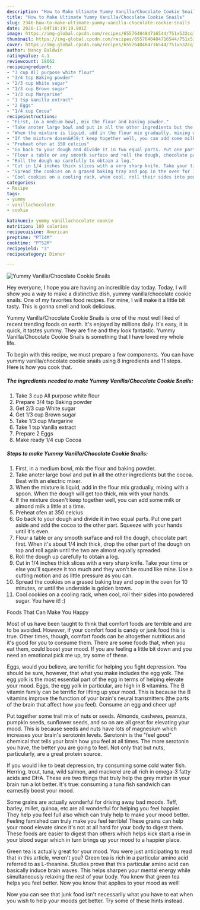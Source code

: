 ```yaml
---
description: "How to Make Ultimate Yummy Vanilla/Chocolate Cookie Snails"
title: "How to Make Ultimate Yummy Vanilla/Chocolate Cookie Snails"
slug: 2346-how-to-make-ultimate-yummy-vanilla-chocolate-cookie-snails
date: 2020-11-04T18:19:19.981Z
image: https://img-global.cpcdn.com/recipes/6557640484716544/751x532cq70/yummy-vanillachocolate-cookie-snails-recipe-main-photo.jpg
thumbnail: https://img-global.cpcdn.com/recipes/6557640484716544/751x532cq70/yummy-vanillachocolate-cookie-snails-recipe-main-photo.jpg
cover: https://img-global.cpcdn.com/recipes/6557640484716544/751x532cq70/yummy-vanillachocolate-cookie-snails-recipe-main-photo.jpg
author: Nancy Baldwin
ratingvalue: 4.1
reviewcount: 18662
recipeingredient:
- "3 cup All purpose white flour"
- "3/4 tsp Baking powder"
- "2/3 cup White sugar"
- "1/3 cup Brown sugar"
- "1/3 cup Margarine"
- "1 tsp Vanilla extract"
- "2 Eggs"
- "1/4 cup Cocoa"
recipeinstructions:
- "First, in a medium bowl, mix the flour and baking powder."
- "Take anoter large bowl and put in all the other ingredients but the cocoa. Beat with an electric mixer."
- "When the mixture is liquid, add in the flour mix gradually, mixing with a spoon. When the dough will get too thick, mix with your hands."
- "If the mixture dosen&#39;t keep together well, you can add some milk or almond milk a little at a time."
- "Preheat ofen at 350 celcius"
- "Go back to your dough and divide it in two equal parts. Put one part aside and add the cocoa to the other part. Squeeze with your hands until it&#39;s even."
- "Flour a table or any smooth surface and roll the dough, chocolate part first. When it&#39;s about 1/4 inch thick, drop the other part of the dough on top and roll again until the two are almost equally spreaded."
- "Roll the dough up carefully to obtain a log."
- "Cut in 1/4 inches thick slices with a very sharp knife. Take your time or else you&#39;ll squeeze it too much and they won&#39;t be round like mine. Use a cutting motion and as little pressure as you can."
- "Spread the cookies on a grased baking tray and pop in the oven for 10 minutes, or until the underside is golden brown."
- "Cool cookies on a cooling rack, when cool, roll their sides into powdered sugar. You have it! :)"
categories:
- Recipe
tags:
- yummy
- vanillachocolate
- cookie

katakunci: yummy vanillachocolate cookie 
nutrition: 109 calories
recipecuisine: American
preptime: "PT14M"
cooktime: "PT52M"
recipeyield: "3"
recipecategory: Dinner

---
```



![Yummy Vanilla/Chocolate Cookie Snails](https://img-global.cpcdn.com/recipes/6557640484716544/751x532cq70/yummy-vanillachocolate-cookie-snails-recipe-main-photo.jpg)

Hey everyone, I hope you are having an incredible day today. Today, I will show you a way to make a distinctive dish, yummy vanilla/chocolate cookie snails. One of my favorites food recipes. For mine, I will make it a little bit tasty. This is gonna smell and look delicious.

Yummy Vanilla/Chocolate Cookie Snails is one of the most well liked of recent trending foods on earth. It's enjoyed by millions daily. It's easy, it is quick, it tastes yummy. They are fine and they look fantastic. Yummy Vanilla/Chocolate Cookie Snails is something that I have loved my whole life.




To begin with this recipe, we must prepare a few components. You can have yummy vanilla/chocolate cookie snails using 8 ingredients and 11 steps. Here is how you cook that.

<!--inarticleads1-->

##### The ingredients needed to make Yummy Vanilla/Chocolate Cookie Snails:

1. Take 3 cup All purpose white flour
1. Prepare 3/4 tsp Baking powder
1. Get 2/3 cup White sugar
1. Get 1/3 cup Brown sugar
1. Take 1/3 cup Margarine
1. Take 1 tsp Vanilla extract
1. Prepare 2 Eggs
1. Make ready 1/4 cup Cocoa




<!--inarticleads2-->

##### Steps to make Yummy Vanilla/Chocolate Cookie Snails:

1. First, in a medium bowl, mix the flour and baking powder.
1. Take anoter large bowl and put in all the other ingredients but the cocoa. Beat with an electric mixer.
1. When the mixture is liquid, add in the flour mix gradually, mixing with a spoon. When the dough will get too thick, mix with your hands.
1. If the mixture dosen&#39;t keep together well, you can add some milk or almond milk a little at a time.
1. Preheat ofen at 350 celcius
1. Go back to your dough and divide it in two equal parts. Put one part aside and add the cocoa to the other part. Squeeze with your hands until it&#39;s even.
1. Flour a table or any smooth surface and roll the dough, chocolate part first. When it&#39;s about 1/4 inch thick, drop the other part of the dough on top and roll again until the two are almost equally spreaded.
1. Roll the dough up carefully to obtain a log.
1. Cut in 1/4 inches thick slices with a very sharp knife. Take your time or else you&#39;ll squeeze it too much and they won&#39;t be round like mine. Use a cutting motion and as little pressure as you can.
1. Spread the cookies on a grased baking tray and pop in the oven for 10 minutes, or until the underside is golden brown.
1. Cool cookies on a cooling rack, when cool, roll their sides into powdered sugar. You have it! :)




Foods That Can Make You Happy


Most of us have been taught to think that comfort foods are terrible and are to be avoided. However, if your comfort food is candy or junk food this is true. Other times, though, comfort foods can be altogether nutritious and it's good for you to consume them. There are some foods that, when you eat them, could boost your mood. If you are feeling a little bit down and you need an emotional pick me up, try some of these.

Eggs, would you believe, are terrific for helping you fight depression. You should be sure, however, that what you make includes the egg yolk. The egg yolk is the most essential part of the egg in terms of helping elevate your mood. Eggs, the egg yolk in particular, are high in B vitamins. The B vitamin family can be terrific for lifting up your mood. This is because the B vitamins improve the function of your brain's neural transmitters (the parts of the brain that affect how you feel). Consume an egg and cheer up!

Put together some trail mix of nuts or seeds. Almonds, cashews, peanuts, pumpkin seeds, sunflower seeds, and so on are all great for elevating your mood. This is because seeds and nuts have lots of magnesium which increases your brain's serotonin levels. Serotonin is the "feel good" chemical that tells your brain how you feel at all times. The more serotonin you have, the better you are going to feel. Not only that but nuts, particularly, are a great protein source.

If you would like to beat depression, try consuming some cold water fish. Herring, trout, tuna, wild salmon, and mackerel are all rich in omega-3 fatty acids and DHA. These are two things that truly help the grey matter in your brain run a lot better. It's true: consuming a tuna fish sandwich can earnestly boost your mood. 

Some grains are actually wonderful for driving away bad moods. Teff, barley, millet, quinoa, etc are all wonderful for helping you feel happier. They help you feel full also which can truly help to make your mood better. Feeling famished can truly make you feel terrible! These grains can help your mood elevate since it's not at all hard for your body to digest them. These foods are easier to digest than others which helps kick start a rise in your blood sugar which in turn brings up your mood to a happier place.

Green tea is actually great for your mood. You were just anticipating to read that in this article, weren't you? Green tea is rich in a particular amino acid referred to as L-theanine. Studies prove that this particular amino acid can basically induce brain waves. This helps sharpen your mental energy while simultaneously relaxing the rest of your body. You knew that green tea helps you feel better. Now you know that applies to your mood as well!

Now you can see that junk food isn't necessarily what you have to eat when you wish to help your moods get better. Try  some  of  these  hints  instead.

